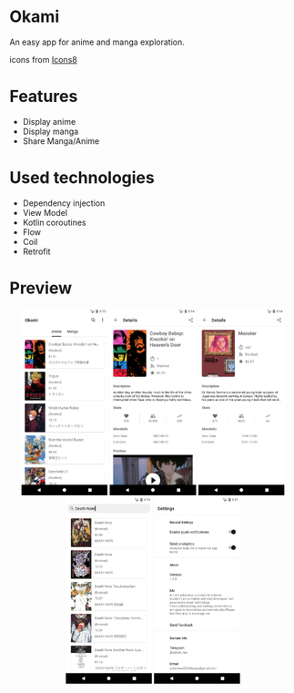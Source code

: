 # Okami
An easy app for anime and manga exploration.

icons from [Icons8](https://icons8.com/)

# Features
- Display anime 
- Display manga 
- Share Manga/Anime

# Used technologies
- Dependency injection
- View Model
- Kotlin coroutines
- Flow
- Coil
- Retrofit

# Preview
<p align="center">
    <img src="/preview/Screenshot_20211230_201400.png" width="30%" height="30%" alt="screenshot">
    <img src="/preview/Screenshot_20211230_201429.png" width="30%" height="30%" alt="screenshot">
    <img src="/preview/Screenshot_20211230_201459.png" width="30%" height="30%" alt="screenshot">
    <img src="/preview/Screenshot_20211230_201524.png" width="30%" height="30%" alt="screenshot">
    <img src="/preview/Screenshot_20211230_202149.png" width="30%" height="30%" alt="screenshot">
</p>


